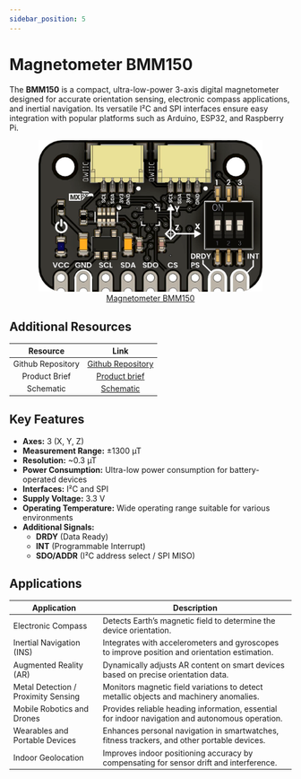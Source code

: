```yaml
---
sidebar_position: 5
---
```


# Magnetometer BMM150

The **BMM150** is a compact, ultra-low-power 3-axis digital magnetometer designed for accurate orientation sensing, electronic compass applications, and inertial navigation. Its versatile I²C and SPI interfaces ensure easy integration with popular platforms such as Arduino, ESP32, and Raspberry Pi.



<div align="center">
  <a href="https://unit-electronics-mx.github.io/unit_bmm150_magnetometer/datasheet_professional.html" target="_blank">
    <img src="https://raw.githubusercontent.com/UNIT-Electronics-MX/unit_bmm150_magnetometer/refs/heads/main/hardware/resources/unit_top_v_0_0_1_ue0066_bmm150.png" width="400px" alt="Magnetómetro BMM150"/><br/>
    Magnetometer BMM150
  </a>
</div>

## Additional Resources

<div className="table-center">

| Resource | Link |
|:--------:|:----:|
| Github Repository | [Github Repository](https://github.com/UNIT-Electronics-MX/unit_bmm150_magnetometer) |
| Product Brief | [Product brief](https://unit-electronics-mx.github.io/unit_bmm150_magnetometer/datasheet_professional.html) |
| Schematic | [Schematic](https://unit-electronics-mx.github.io/unit_bmm150_magnetometer/unit_sch_V_0_0_1_ue0066_bmm150_magnetometro.pdf) |

</div>

## Key Features
- **Axes:** 3 (X, Y, Z)
- **Measurement Range:** ±1300 µT
- **Resolution:** ~0.3 µT
- **Power Consumption:** Ultra-low power consumption for battery-operated devices
- **Interfaces:** I²C and SPI
- **Supply Voltage:** 3.3 V
- **Operating Temperature:** Wide operating range suitable for various environments
- **Additional Signals:**  
  - **DRDY** (Data Ready)  
  - **INT** (Programmable Interrupt)  
  - **SDO/ADDR** (I²C address select / SPI MISO)


## Applications

| Application                           | Description                                                                                       |
| ------------------------------------- | ------------------------------------------------------------------------------------------------- |
| Electronic Compass                    | Detects Earth’s magnetic field to determine the device orientation.                             |
| Inertial Navigation (INS)             | Integrates with accelerometers and gyroscopes to improve position and orientation estimation.    |
| Augmented Reality (AR)                | Dynamically adjusts AR content on smart devices based on precise orientation data.                |
| Metal Detection / Proximity Sensing   | Monitors magnetic field variations to detect metallic objects and machinery anomalies.           |
| Mobile Robotics and Drones            | Provides reliable heading information, essential for indoor navigation and autonomous operation. |
| Wearables and Portable Devices        | Enhances personal navigation in smartwatches, fitness trackers, and other portable devices.        |
| Indoor Geolocation                    | Improves indoor positioning accuracy by compensating for sensor drift and interference.          |
